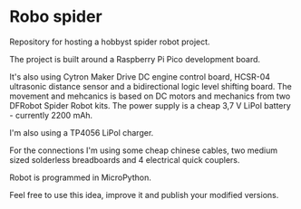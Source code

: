 # Robo spider
Repository for hosting a hobbyst spider robot project.

The project is built around a Raspberry Pi Pico development board.
 
It's also using Cytron Maker Drive DC engine control board, HCSR-04 ultrasonic distance sensor and a bidirectional logic level shifting board.
The movement and mehcanics is based on DC motors and mechanics from two DFRobot Spider Robot kits.
The power supply is a cheap 3,7 V LiPol battery - currently 2200 mAh.

I'm also using a TP4056 LiPol charger.

For the connections I'm using some cheap chinese cables, two medium sized solderless breadboards and 4 electrical quick couplers.

Robot is programmed in MicroPython.

Feel free to use this idea, improve it and publish your modified versions.